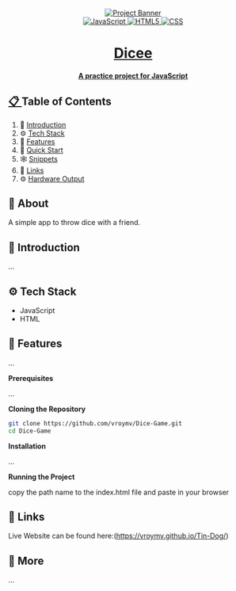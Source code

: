 <!-- Banner Image, Landing Page Of Computer Vision Site -->
<div align="center">
  <br />
    <a href="">
      <img src="https://firebasestorage.googleapis.com/v0/b/karizmatik-14de4.appspot.com/o/DiceeBanner.png?alt=media&token=1c694a97-a6a6-41a8-8f90-0474642dc619" alt="Project Banner">
    
  <br />

  <div>
    <img src="https://img.shields.io/badge/javascript-purple?style=for-the-badge&logo=javascript&logoColor=white&color=%237952B3" alt="JavaScript" />
    <img src="https://img.shields.io/badge/HTML5-purple?style=for-the-badge&logo=html5&logoColor=white&color=%23E34F26" alt="HTML5" />
    <img src="https://img.shields.io/badge/css3-purple?style=for-the-badge&logo=css3&logoColor=white&color=%231572B6" alt="CSS" />
  </div>

  <h1 align="center">Dicee</h1>

   <div align="center">
     <h4>A practice project for JavaScript</h4>
    </div>
</div>

## 📋 <a name="table">Table of Contents</a>

1. 🤖 [Introduction](#introduction)
2. ⚙️ [Tech Stack](#tech-stack)
3. 🔋 [Features](#features)
4. 🤸 [Quick Start](#quick-start)
5. 🕸️ [Snippets](#snippets)
6. 🔗 [Links](#links)
7. ⚙️ [Hardware Output](#hardwareoutput)

## 🚨 About

A simple app to throw dice with a friend.

## <a name="introduction">🤖 Introduction</a>

...

## <a name="tech-stack">⚙️ Tech Stack</a>

- JavaScript
- HTML

## <a name="features">🔋 Features</a>

...

**Prerequisites**

...

**Cloning the Repository**

```bash
git clone https://github.com/vroymv/Dice-Game.git
cd Dice-Game
```

**Installation**

...

**Running the Project**

copy the path name to the index.html file and paste in your browser

## <a name="links">🔗 Links</a>

Live Website can be found here:(https://vroymv.github.io/Tin-Dog/)

## <a name="more">🚀 More</a>

...
